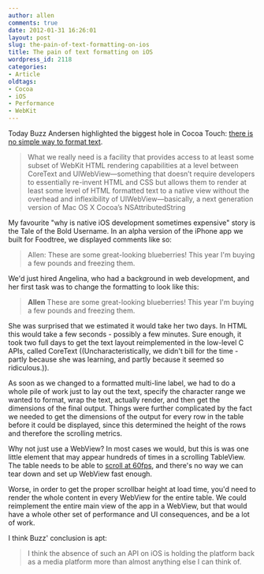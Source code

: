 ```yaml
---
author: allen
comments: true
date: 2012-01-31 16:26:01
layout: post
slug: the-pain-of-text-formatting-on-ios
title: The pain of text formatting on iOS
wordpress_id: 2118
categories:
- Article
oldtags:
- Cocoa
- iOS
- Performance
- WebKit
---
```


Today Buzz Andersen highlighted the biggest hole in Cocoa Touch: [there is no simple way to format text](http://log.scifihifi.com/post/16834335332/a-plea-for-better-ios-text-facilities).



> What we really need is a facility that provides access to at least some subset of WebKit HTML rendering capabilities at a level between CoreText and UIWebView—something that doesn’t require developers to essentially re-invent HTML and CSS but allows them to render at least some level of HTML formatted text to a native view without the overhead and inflexibility of UIWebView—basically, a next generation version of Mac OS X Cocoa’s NSAttributedString



My favourite "why is native iOS development sometimes expensive" story is the Tale of the Bold Username. In an alpha version of the iPhone app we built for Foodtree, we displayed comments like so:



> Allen: These are some great-looking blueberries! This year I'm buying a few pounds and freezing them.



We'd just hired Angelina, who had a background in web development, and her first task was to change the formatting to look like this:



> **Allen** These are some great-looking blueberries! This year I'm buying a few pounds and freezing them.



She was surprised that we estimated it would take her two days. In HTML this would take a few seconds - possibly a few minutes. Sure enough, it took two full days to get the text layout reimplemented in the low-level C APIs, called CoreText ((Uncharacteristically, we didn't bill for the time - partly because she was learning, and partly because it seemed so ridiculous.)).

As soon as we changed to a formatted multi-line label, we had to do a whole pile of work just to lay out the text, specify the character range we wanted to format, wrap the text, actually render, and then get the dimensions of the final output. Things were further complicated by the fact we needed to get the dimensions of the output for every row in the table before it could be displayed, since this determined the height of the rows and therefore the scrolling metrics.

Why not just use a WebView? In most cases we would, but this is was one little element that may appear hundreds of times in a scrolling TableView. The table needs to be able to [scroll at 60fps](/2011/providing-joy-at-60-fps/), and there's no way we can tear down and set up WebView fast enough.

Worse, in order to get the proper scrollbar height at load time, you'd need to render the whole content in every WebView for the entire table. We could reimplement the entire main view of the app in a WebView, but that would have a whole other set of performance and UI consequences, and be a lot of work. 

I think Buzz' conclusion is apt:



> I think the absence of such an API on iOS is holding the platform back as a media platform more than almost anything else I can think of.
